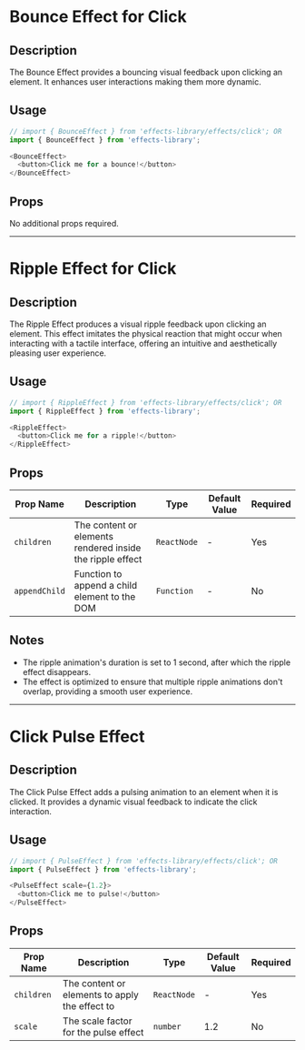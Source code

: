 # Bounce Effect for Click

## Description
The Bounce Effect provides a bouncing visual feedback upon clicking an element. It enhances user interactions making them more dynamic.

## Usage
```javascript
// import { BounceEffect } from 'effects-library/effects/click'; OR 
import { BounceEffect } from 'effects-library';

<BounceEffect>
  <button>Click me for a bounce!</button>
</BounceEffect>
```

## Props
No additional props required.

-----------

# Ripple Effect for Click

## Description
The Ripple Effect produces a visual ripple feedback upon clicking an element. This effect imitates the physical reaction that might occur when interacting with a tactile interface, offering an intuitive and aesthetically pleasing user experience.

## Usage
```javascript
// import { RippleEffect } from 'effects-library/effects/click'; OR 
import { RippleEffect } from 'effects-library';

<RippleEffect>
  <button>Click me for a ripple!</button>
</RippleEffect>
```

## Props

| Prop Name    | Description                                              | Type           | Default Value | Required |
|--------------|----------------------------------------------------------|----------------|---------------|----------|
| `children`   | The content or elements rendered inside the ripple effect| `ReactNode`    | -             | Yes      |
| `appendChild`| Function to append a child element to the DOM            | `Function`     | -             | No       |


## Notes
- The ripple animation's duration is set to 1 second, after which the ripple effect disappears.
- The effect is optimized to ensure that multiple ripple animations don't overlap, providing a smooth user experience.
------
# Click Pulse Effect

## Description
The Click Pulse Effect adds a pulsing animation to an element when it is clicked. It provides a dynamic visual feedback to indicate the click interaction.

## Usage
```javascript
// import { PulseEffect } from 'effects-library/effects/click'; OR 
import { PulseEffect } from 'effects-library';

<PulseEffect scale={1.2}>
  <button>Click me to pulse!</button>
</PulseEffect>
```

## Props

| Prop Name    | Description                                          | Type      | Default Value | Required |
|--------------|------------------------------------------------------|-----------|---------------|----------|
| `children` | The content or elements to apply the effect to     | `ReactNode` | -             | Yes      |
| `scale`    | The scale factor for the pulse effect               | `number` | 1.2           | No       |
